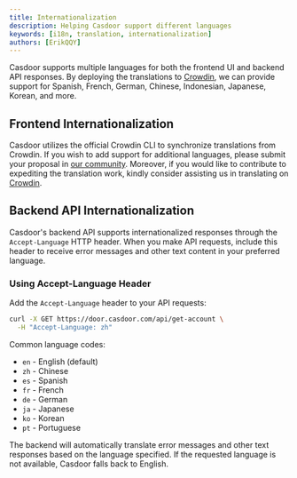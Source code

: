 ```yaml
---
title: Internationalization
description: Helping Casdoor support different languages
keywords: [i18n, translation, internationalization]
authors: [ErikQQY]
---
```


Casdoor supports multiple languages for both the frontend UI and backend API responses. By deploying the translations to [Crowdin](https://crowdin.com/project/casdoor-web), we can provide support for Spanish, French, German, Chinese, Indonesian, Japanese, Korean, and more.

## Frontend Internationalization

Casdoor utilizes the official Crowdin CLI to synchronize translations from Crowdin. If you wish to add support for additional languages, please submit your proposal in [our community](https://github.com/casdoor/casdoor). Moreover, if you would like to contribute to expediting the translation work, kindly consider assisting us in translating on [Crowdin](https://crowdin.com/project/casdoor-web).

## Backend API Internationalization

Casdoor's backend API supports internationalized responses through the `Accept-Language` HTTP header. When you make API requests, include this header to receive error messages and other text content in your preferred language.

### Using Accept-Language Header

Add the `Accept-Language` header to your API requests:

```bash
curl -X GET https://door.casdoor.com/api/get-account \
  -H "Accept-Language: zh"
```

Common language codes:

- `en` - English (default)
- `zh` - Chinese
- `es` - Spanish
- `fr` - French
- `de` - German
- `ja` - Japanese
- `ko` - Korean
- `pt` - Portuguese

The backend will automatically translate error messages and other text responses based on the language specified. If the requested language is not available, Casdoor falls back to English.
